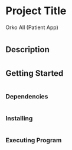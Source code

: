 # <h1> Project Title </h1>
Orko All (Patient App)

# <h2> Description </h2>

# <h2> Getting Started </h2>

# <h3> Dependencies </h3>

# <h3> Installing </h3>

# <h3> Executing Program </h3>
